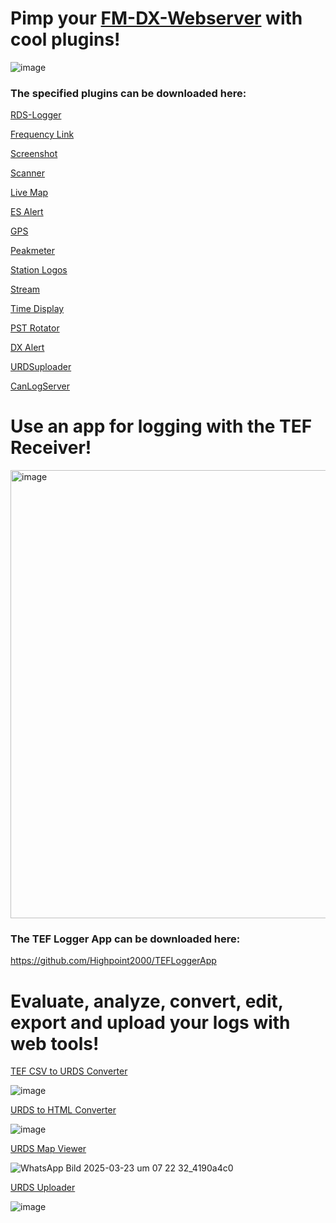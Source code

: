 # Pimp your [FM-DX-Webserver](https://github.com/NoobishSVK/fm-dx-webserver) with cool plugins!

![image](https://github.com/user-attachments/assets/55bb0081-6075-44c3-a629-0effca583c7a)






### The specified plugins can be downloaded here:

[RDS-Logger](https://github.com/Highpoint2000/webserver-logger/releases)

[Frequency Link](https://github.com/Highpoint2000/FrequencyLink/releases)

[Screenshot](https://github.com/Highpoint2000/webserver-screenshot/releases)

[Scanner](https://github.com/Highpoint2000/webserver-scanner/releases)

[Live Map](https://github.com/Highpoint2000/LiveMap/releases)

[ES Alert](https://github.com/Highpoint2000/ES-Alert/releases)

[GPS](https://github.com/Highpoint2000/GPS/releases)

[Peakmeter](https://github.com/Highpoint2000/PeakMeter/releases)

[Station Logos](https://github.com/Highpoint2000/webserver-station-logos/releases)

[Stream](https://github.com/Highpoint2000/stream/releases)

[Time Display](https://github.com/Highpoint2000/webserver-time/releases)

[PST Rotator](https://github.com/Highpoint2000/PSTRotator/releases)

[DX Alert](https://github.com/Highpoint2000/DX-Alert/releases)

[URDSuploader](https://github.com/Highpoint2000/URDSupload/releases)

[CanLogServer](https://github.com/Highpoint2000/canlog-server/releases)

#  Use an app for logging with the TEF Receiver!

<img width="963" height="717" alt="image" src="https://github.com/user-attachments/assets/ea1418c3-1c02-442f-b01f-1aff0512cc18" />


### The TEF Logger App can be downloaded here:

https://github.com/Highpoint2000/TEFLoggerApp

#  Evaluate, analyze, convert, edit, export and upload your logs with web tools!

[TEF CSV to URDS Converter](https://tef.noobish.eu/logos/CSVtoURDS.html)

![image](https://github.com/user-attachments/assets/c8446667-1192-466f-8a3d-b690d164fdb8)

[URDS to HTML Converter](https://tef.noobish.eu/logos/URDStoHTML.html)

![image](https://github.com/user-attachments/assets/6630f338-7d12-43e2-9f83-db06bbe643d3)

[URDS Map Viewer](https://tef.noobish.eu/logos/URDSMapViewer.html)

![WhatsApp Bild 2025-03-23 um 07 22 32_4190a4c0](https://github.com/user-attachments/assets/3b7ea8a4-254a-4f2b-8e92-944b2054e5ba)

[URDS Uploader](https://tef.noobish.eu/logos/URDSuploader.html)

![image](https://github.com/user-attachments/assets/76e5fa98-d396-43a0-a00b-f8bf5886eb2f)


<!---

- 👋 Hi, I’m @Highpoint2000
- 👀 I’m interested in ...
- 🌱 I’m currently learning ...
- 💞️ I’m looking to collaborate on ...
- 📫 How to reach me ...
- 😄 Pronouns: ...
- ⚡ Fun fact: ...
Highpoint2000/Highpoint2000 is a ✨ special ✨ repository because its `README.md` (this file) appears on your GitHub profile.
You can click the Preview link to take a look at your changes.
--->
